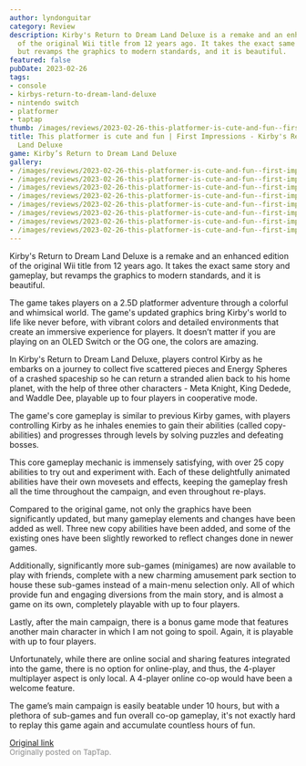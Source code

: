 ```yaml
---
author: lyndonguitar
category: Review
description: Kirby's Return to Dream Land Deluxe is a remake and an enhanced edition
  of the original Wii title from 12 years ago. It takes the exact same story and gameplay,
  but revamps the graphics to modern standards, and it is beautiful.
featured: false
pubDate: 2023-02-26
tags:
- console
- kirbys-return-to-dream-land-deluxe
- nintendo switch
- platformer
- taptap
thumb: /images/reviews/2023-02-26-this-platformer-is-cute-and-fun--first-impressions---kirbys-return-to-dream-land-deluxe-0.avif
title: This platformer is cute and fun | First Impressions - Kirby's Return to Dream
  Land Deluxe
game: Kirby’s Return to Dream Land Deluxe
gallery:
- /images/reviews/2023-02-26-this-platformer-is-cute-and-fun--first-impressions---kirbys-return-to-dream-land-deluxe-0.avif
- /images/reviews/2023-02-26-this-platformer-is-cute-and-fun--first-impressions---kirbys-return-to-dream-land-deluxe-1.avif
- /images/reviews/2023-02-26-this-platformer-is-cute-and-fun--first-impressions---kirbys-return-to-dream-land-deluxe-2.avif
- /images/reviews/2023-02-26-this-platformer-is-cute-and-fun--first-impressions---kirbys-return-to-dream-land-deluxe-3.avif
- /images/reviews/2023-02-26-this-platformer-is-cute-and-fun--first-impressions---kirbys-return-to-dream-land-deluxe-4.avif
- /images/reviews/2023-02-26-this-platformer-is-cute-and-fun--first-impressions---kirbys-return-to-dream-land-deluxe-5.avif
- /images/reviews/2023-02-26-this-platformer-is-cute-and-fun--first-impressions---kirbys-return-to-dream-land-deluxe-6.avif
- /images/reviews/2023-02-26-this-platformer-is-cute-and-fun--first-impressions---kirbys-return-to-dream-land-deluxe-7.avif
---
```

Kirby's Return to Dream Land Deluxe is a remake and an enhanced edition of the original Wii title from 12 years ago. It takes the exact same story and gameplay, but revamps the graphics to modern standards, and it is beautiful.

The game takes players on a 2.5D platformer adventure through a colorful and whimsical world. The game's updated graphics bring Kirby's world to life like never before, with vibrant colors and detailed environments that create an immersive experience for players. It doesn’t matter if you are playing on an OLED Switch or the OG one, the colors are amazing.

In Kirby's Return to Dream Land Deluxe, players control Kirby as he embarks on a journey to collect five scattered pieces and Energy Spheres of a crashed spaceship so he can return a stranded alien back to his home planet, with the help of three other characters - Meta Knight, King Dedede, and Waddle Dee, playable up to four players in cooperative mode.

The game's core gameplay is similar to previous Kirby games, with players controlling Kirby as he inhales enemies to gain their abilities (called copy-abilities) and progresses through levels by solving puzzles and defeating bosses.

This core gameplay mechanic is immensely satisfying, with over 25 copy abilities to try out and experiment with. Each of these delightfully animated abilities have their own movesets and effects, keeping the gameplay fresh all the time throughout the campaign, and even throughout re-plays.

Compared to the original game, not only the graphics have been significantly updated, but many gameplay elements and changes have been added as well. Three new copy abilities have been added, and some of the existing ones have been slightly reworked to reflect changes done in newer games.

Additionally, significantly more sub-games (minigames) are now available to play with friends, complete with a new charming amusement park section to house these sub-games instead of a main-menu selection only. All of which provide fun and engaging diversions from the main story, and is almost a game on its own, completely playable with up to four players.

Lastly, after the main campaign, there is a bonus game mode that features another main character in which I am not going to spoil. Again, it is playable with up to four players.

Unfortunately, while there are online social and sharing features integrated into the game, there is no option for online-play, and thus, the 4-player multiplayer aspect is only local. A 4-player online co-op would have been a welcome feature.

The game’s main campaign is easily beatable under 10 hours, but with a plethora of sub-games and fun overall co-op gameplay, it's not exactly hard to replay this game again and accumulate countless hours of fun.

[Original link](https://www.taptap.io/post/4649461)<br><span style="font-size: 0.95em; color: #888;">Originally posted on TapTap.</span>